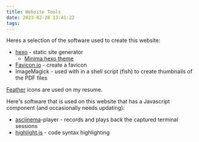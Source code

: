 ```yaml
---
title: Website Tools
date: 2023-02-28 13:41:22
tags:
---
```


Heres a selection of the software used to create this website:

* [hexo](https://hexo.io/) - static site generator
    * [Minima hexo theme](https://github.com/adisaktijrs/hexo-theme-minima)
* [Favicon.io](https://favicon.io/) - create a favicon
* ImageMagick - used with in a shell script (fish) to create thumbnails of the PDF files

[Feather](https://feathericons.com/) icons are used on my resume.

Here's software that is used on this website that has a Javascript component (and occasionally needs updating):
* [asciinema](https://asciinema.org/)-player - records and plays back the captured terminal sessions
* [highlight.js](https://highlightjs.org/) - code syntax highlighting
